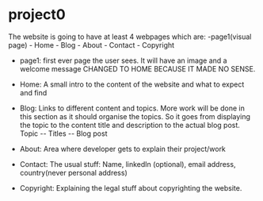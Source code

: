 # project0

The website is going to have at least 4 webpages which are:
  -page1(visual page)  - Home  - Blog  - About - Contact - Copyright

- page1: first ever page the user sees. It will have an image and a welcome message
CHANGED TO HOME BECAUSE IT MADE NO SENSE.

- Home: A small intro to the content of the website and what to expect and find

- Blog: Links to different content and topics. More work will be done in this section as it should organise the topics. So it goes from displaying the topic to the content title and description to the actual blog post.
Topic -- Titles -- Blog post

- About: Area where developer gets to explain their project/work

- Contact: The usual stuff: Name, linkedIn (optional), email address, country(never personal address)

- Copyright: Explaining the legal stuff about copyrighting the website.
